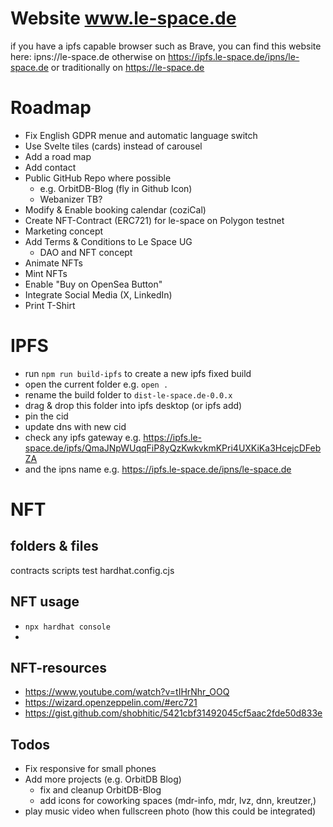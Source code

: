 # Website www.le-space.de

if you have a ipfs capable browser such as Brave, you can find this website here: ipns://le-space.de 
otherwise on https://ipfs.le-space.de/ipns/le-space.de
or traditionally on https://le-space.de 

# Roadmap
- Fix English GDPR menue and automatic language switch  
- Use Svelte tiles (cards) instead of carousel
- Add a road map 
- Add contact
- Public GitHub Repo where possible 
  - e.g. OrbitDB-Blog (fly in Github Icon)
  - Webanizer TB? 
- Modify & Enable booking calendar (coziCal) 
- Create NFT-Contract (ERC721) for le-space on Polygon testnet
- Marketing concept
- Add Terms & Conditions to Le Space UG
  - DAO and NFT concept
- Animate NFTs
- Mint NFTs
- Enable "Buy on OpenSea Button"
- Integrate Social Media (X, LinkedIn)
- Print T-Shirt

# IPFS
- run ```npm run build-ipfs``` to create a new ipfs fixed build
- open the current folder e.g. ```open .```
- rename the build folder to ```dist-le-space.de-0.0.x```
- drag & drop this folder into ipfs desktop (or ipfs add)
- pin the cid 
- update dns with new cid
- check any ipfs gateway e.g. https://ipfs.le-space.de/ipfs/QmaJNpWUqqFiP8yQzKwkvkmKPri4UXKiKa3HcejcDFebZA
- and the ipns name e.g. https://ipfs.le-space.de/ipns/le-space.de

# NFT
## folders & files
contracts
scripts
test
hardhat.config.cjs

## NFT usage
- ```npx hardhat console```
- ``` ```

## NFT-resources
- https://www.youtube.com/watch?v=tIHrNhr_OOQ
- https://wizard.openzeppelin.com/#erc721
- https://gist.github.com/shobhitic/5421cbf31492045cf5aac2fde50d833e


## Todos
- Fix responsive for small phones
- Add more projects (e.g. OrbitDB Blog)
  - fix and cleanup OrbitDB-Blog 
  - add icons for coworking spaces (mdr-info, mdr, lvz, dnn, kreutzer,)
- play music video when fullscreen photo (how this could be integrated)
